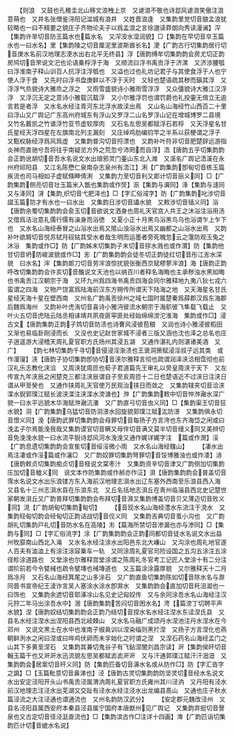 <!-- { "loadSidebar": true } -->
　　【则浪　又鼓也孔稚圭北山移文浪栧上京　又谑浪不敬也诗邶风谑浪笑傲注浪意萌也　又井名张僧鉴浔阳记湓城有浪井　又姓晋浪逢　又集韵里党切音朖孟浪犹较略也一曰不精要之貌庄子齐物论夫子以爲孟浪之言徐邈读莽朗向秀读漫澜】浫【集韵许旱切音防玉篇水也篇水名　又浫洝水湿润貌】□【集韵在早切音皁玉篇水也一曰水名】里【集韵陵之切音厘泥里波斯酋长名】浭【广韵古行切集韵居行切音庚水名前汉地理志浭水出右北平无终县】浮【唐韵缚牟切集韵韵会房尤切正韵房鸠切音罘说文汜也论语乗桴浮于海　又顺流曰浮书禹贡浮于济漯　又济涉腰瓠曰浮淮南子释山训百人抗浮注浮瓠也　又溢也过也礼坊记君子与其使食浮于人也宁使人浮于食　又先时曰浮书盘庚鲜以不浮于天时　又轻也楚语疏其秽而鎭其浮　又浮浮气烝貌诗大雅烝之浮之　又雨雪盛貌诗小雅雨雪浮浮　又众彊貌诗大雅江汉浮浮　又浮沉无定之意诗小雅载沉载浮　又小尔雅浮罚也谓罚爵也礼投壷无偝立无逾言若是者浮　又水名水经注青河东北浮水故渎出焉　又山名山海经竹山西百二十里曰浮山又广舆记广东高州府城东有浮山又罗浮二山名罗浮山记在增城博罗二县境　又竹名戴凯之竹谱浮竹亚节虚软厚肉　又石名左思吴都赋浮石若桴　又天浮星名甘氏星经天浮四星在左旗南北列主漏刻　又庄绰鸡肋编钧竿之半系以荻梗谓之浮子　又甄权脉经浮爲风爲虚　又集韵普沟切音捋漂也　又韵补叶符非切音肥楚辞远游指炎神而直驰兮吾将往乎南疑览方外之荒忽兮沛罔而自浮】浯【唐韵五乎切集韵韵会正韵讹胡切音吾水名说文水出琅邪灵门壷山东北入潍　又溪名广舆记浯溪在永州府祁阳县　又江名陈懋仁泉南杂志泉州有浯江】浰【广韵集韵卽甸切音练玉篇疾流也司马相如子虚赋倏眒倩浰　又集韵力至切音利又郞计切音丽义同】□【广韵集韵侧亮切音壮玉篇米入甑也集韵或作焋】浱【集韵与漘同】浲【集韵与漨同　又与洚同】浳【集韵织切音弋肥泽也】□【字汇俗淢字】防【广韵集韵叱涉切音謵玉篇防才有水也一曰水出　又集韵日涉切音讘水貌　又敕涉切音锸义同】浴【唐韵余蜀切集韵韵会兪玉切音欲说文洒身也周礼天官宫人共王之沐浴注浴用汤　又借爲洁治意礼儒行儒有澡身而浴徳　又夏小正十月黑鸟浴黑鸟乌也浴谓乍上乍下也　又水名山海经泰冒之山浴水出焉又隂山浊浴水出焉又幽都之山浴水出焉　又韵补叶欲屑切音悦苏轼月砚铭其受水者哉生明而运墨者旁死魄忽云之霮防观玉兔之沐浴　集韵或作□】防【广韵姊末切集韵子末切音拶水溅也或作灒】防【集韵他甘切音坍防峻波貌或作□】浵【广韵集韵韵会徒冬切正韵徒红切音彤江浵水深貌　曰水名】浶【集韵郞刀切音劳浶浪惊扰貌张衡西京赋樛蓼浶浪】海【唐韵正韵呼改切集韵韵会许亥切音醢说文天池也以纳百川者释名海晦也主承秽浊水黑如晦也书禹贡江汉朝宗于海　又环九州爲四海书禹贡四海会同尔雅释地九夷八狄七戎六蛮谓之四海　又物产饶富爲陆海前汉东方朔传所谓天下陆海之地　又天海星名甘氏星经天海十星在壁西南　又州名广韵禹贡徐州之域七国时属楚秦爲薛郡汉爲东海郡后魏爲海州　又韵补叶虎洧切音喜诗小雅沔彼流水朝宗于海鴥彼飞隼载飞载止　又叶火五切音虎陆云陆丞相诔靖共夙夜匪寜匪处经始绵绵滂沱淮海　集韵或作□】浸古文【唐韵集韵正韵子鸩切音防渍也诗曹风浸彼苞稂　又润也诗小雅浸彼稻田　又渐也易临卦刚浸而长　又没也史记赵世家城不浸者三版又涵也沈也泽之总名也庄子逍遥游大浸稽天周礼夏官职方氏扬州其浸五湖　又通作湛礼内则湛诸美酒　又广】
　　【韵七林切集韵千寻切音侵浸淫渐渍也王褒洞箫赋浸淫叔子远其类　或作濅寖】浃【唐韵子协切集韵卽协切音浃尔雅释言彻也疏谓润泽浃洽相霑彻也前汉礼乐志教化浃洽　又周浃犹周匝也荀子君道篇先王审礼以旁皇周浃于天下　又左传宣九年浃辰之闲楚克三都注浃辰谓自子至亥周匝十二日也楚语近不过浃日注浃日谓从甲至癸也　又通作挟周礼天官使万民观治挟日而敛之　又集韵辖夹切音洽浃渫水貎郭璞江赋长波浃渫注浃渫水滂溏也】浺【广韵集韵敕中切音忡浺瀜水深广貌一曰水平远貌木华海赋浺瀜沆瀁　又广韵直弓切音虫义同】□【集韵渠王切音狂水貌】浻【广韵集韵乌猛切音防浻澋水回旋貌郭璞江赋汯防澋　又集韵俱永切音憬义同】浼【唐韵武罪切集韵韵会母罪切音每扬子方言洿也东齐海岱之闲或曰浼孟子尔焉能浼我哉又集韵谟官切音瞒又母伴切音满又莫半切音缦义同又美辨切音免浼浼水貌一曰水流平貎诗邶风河水浼浼又通作娓详娓字注　篇或作潣】浽【广韵息遗切集韵韵会宣隹切音绥浽微小雨　又水名山海经騩山】
　　【凄水出焉注凄或作浽篇或作瀼□　又广韵奴罪切集韵弩罪切音馁博雅浊也或作涹】浾【唐韵敕贞切集韵痴贞切音柽说文棠枣汁　又集韵资辛切音津又广韵侧加切集韵庄加切音樝义同　说文本作防集韵或作赪亦作泟】浿【唐韵集韵韵会普盖切音霈水名说文水出乐浪镂方东入海前汉地理志浿水出辽东塞外西南至乐浪县西入海　又县名十三州志浿水县在乐浪东北　又丘名括地志浿丘在靑州临淄县西北史记楚世家朝发浿丘又广韵普拜切集韵韵会布拜切音湃又集韵博盖切音贝又薄迈切音败义同】涀【广韵胡甸切集韵甸切】
　　【音现水名山海经澧水东流注于涀水　又集韵轻甸切韵会经甸切正韵诘战切音伣义同　又集韵吉典切音茧小沟也　又广韵胡礼切集韵戸礼切音防水名在高陵】涁【篇海所禁切音渗漏也亦与渗同】□【集韵与同】□【字汇俗洮字】涂【广韵集韵韵会正韵同都切音徒水名说文水出益州牧靡南山西北入渑　又水名水经注涂水出阳邑东北大嵰山　又沟涂也周礼地官遂人百夫有洫洫上有涂注涂容乗车一轨　又同涂周礼夏官司险设国之五沟五涂注五涂径畛涂道路也　又堂涂也尔雅释宫堂涂谓之陈周礼冬官考工记匠人堂涂十有二分注谓阶前若今令甓裓也疏令甓塼也祴塼道也　又玉篇涂涂露厚貌　又尔雅释天十二月爲凃月　又石名山海经箕尾之山多涂石　又广韵直鱼切集韵陈如切音除水名与滁同晋书宣帝纪王淩诈言吴人塞涂水涂水卽滁水　又集韵韵会直加切音秅沮洳也一曰饰也　又集韵余遮切音耶涿凃山名见史记匈奴传　又与余同涂吾水名山海经注汉元狩二年马出涂吾水中】涃【唐韵集韵苦闷切音困水名】涄【篇滂丁切聘平声水貌】涅【唐韵奴结切集韵韵会正韵乃结切音捏水名水经注涅水东迳涅氏县　又县名水经注涅水出涅阳县西北岐棘山　又水名马融广成颂丹水涅池注丹水涅水在今邓州　又说文黒土在水中也淮南子俶眞训以涅染缁则黑扵涅　又扬子方言涅化也燕朝鲜洌水之闲曰涅或曰哗鸡伏卵而未孚始化之时谓之涅　又涅石药名山海经孟门之山其下多黄垩涅石　又集韵其兼切鬼谷子有飞鉆涅闇刘昌宗读】涆【集韵侯旰切音翰玉篇干也又涆涆水迅流貌左思吴都赋滮滮涆涆　又与汗通郭璞江赋汗汗沺沺　又集韵韵会居案切音旰义同】防【集韵匹备切音濞水名或从防作□】防【字汇沓字之譌】□【玉篇毗意切音鼻涕也】泾【唐韵古灵切集韵韵防坚灵切音经水名说文水出安定泾阳开头山书禹贡泾属渭汭周礼夏官职方氏雍州其川泾汭　又丹阳有泾水前汉地理志注泾水出芜湖又交趾有泾水水经注泾水出龙编县髙山　又通也庄子秋水篇泾流之大注泾通也谓通流也　又州名韵防汉武分】
　　【安定郡元魏改泾州　又县名泾阳县属西安府本秦县泾县属宁国府本唐猷州见广舆记　又集韵弃挺切音謦泉也又古定切音径泾涏直流也】□【集韵滨古作□注详十四画】渒【广韵匹诣切集韵匹计切音媲水名说】
